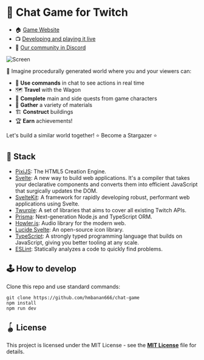 # 👑 Chat Game for Twitch

- 🏠 [Game Website](https://chatgame.space)
- 📺 [Developing and playing it live](https://www.twitch.tv/hmbanan666)
- 👾 [Our community in Discord](https://discord.gg/B6etUajrGZ)

![Screen](https://github.com/hmbanan666/chat-game/assets/25910785/a22468a4-0bf1-43e3-91fc-23a1e2a675fc)

🤔 Imagine procedurally generated world where you and your viewers can:

- 💬 **Use commands** in chat to see actions in real time
- 🗺️ **Travel** with the Wagon
- 🦄 **Complete** main and side quests from game characters
- 💎 **Gather** a variety of materials
- 🏗️ **Construct** buildings
- 🏆 **Earn** achievements!

Let's build a similar world together! ⭐️ Become a Stargazer ⭐️

## 🧱 Stack

- [PixiJS](https://pixijs.com/): The HTML5 Creation Engine.
- [Svelte](https://svelte.dev/): A new way to build web applications. It's a compiler that takes your declarative components and converts them into efficient JavaScript that surgically updates the DOM.
- [SvelteKit](https://kit.svelte.dev/): A framework for rapidly developing robust, performant web applications using Svelte.
- [Twurple](https://twurple.js.org/): A set of libraries that aims to cover all existing Twitch APIs.
- [Prisma](https://www.prisma.io/): Next-generation Node.js and TypeScript ORM.
- [Howler.js](https://howlerjs.com/): Audio library for the modern web.
- [Lucide Svelte](https://lucide.dev/guide/packages/lucide-svelte): An open-source icon library.
- [TypeScript](https://www.typescriptlang.org/): A strongly typed programming language that builds on JavaScript, giving you better tooling at any scale.
- [ESLint](https://eslint.org/): Statically analyzes a code to quickly find problems.

## 🕹️ How to develop

Clone this repo and use standard commands:

```shell
git clone https://github.com/hmbanan666/chat-game
npm install
npm run dev
```

## 🪀 License

This project is licensed under the MIT License - see the [**MIT License**](https://github.com/hmbanan666/chat-game/blob/main/LICENSE.txt) file for details.
